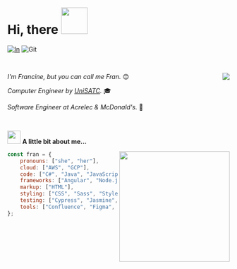 
# Hi, there <img src="https://media.giphy.com/media/69bK4OX5RcklWMM69Z/giphy.gif?cid=790b7611lkvrngz25cb3qg243dl2uo1r29wob50iopmb8z7h&ep=v1_stickers_search&rid=giphy.gif&ct=s" width="60">

[![In](https://img.shields.io/badge/Francine_Cardoso-blue?style=flat-square&labelColor=blue&logo=linkedin)](https://www.linkedin.com/in/francinecardoso/) ![Git](https://img.shields.io/github/followers/francinecardoso?&label=Follow&style=flat-square&logo=github)

<br>

<img
    align="right"
    src="https://github-readme-stats.vercel.app/api/top-langs/?username=francinecardoso&show_icons=true&theme=radical">

*I'm Francine, but you can call me Fran.* :blush:

*Computer Engineer by [UniSATC](https://web.satc.edu.br/graduacao/engenharia-da-computacao/).* :mortar_board:

*Software Engineer at Acrelec & McDonald's.* :fries:

<br>

<img
    src="https://media.giphy.com/media/5ndklThG9vUUdTmgMn/giphy.gif"
    width="30"> **A little bit about me...**

<img
    align="right"
    width="250"
    src="https://media.giphy.com/media/IOaLEhOlGiuwDRqgul/giphy.gif?cid=790b7611lsyb6b462txs0gw6uea8q1urj4q0u99swy0uihmt&ep=v1_stickers_search&rid=giphy.gif&ct=s"
    >

```javascript
const fran = {
    pronouns: ["she", "her"],
    cloud: ["AWS", "GCP"],
    code: ["C#", "Java", "JavaScript", "Python"],
    frameworks: ["Angular", "Node.js", "React", "React Native", ".Net"],
    markup: ["HTML"],
    styling: ["CSS", "Sass", "Styled Components"],
    testing: ["Cypress", "Jasmine", "Karma", "NUnit", "OpenTest"],
    tools: ["Confluence", "Figma", "Jira", "TeamCity", "VS", "VSCode"]
};
```

<!--
    inspired by https://github.com/Thaiane/Thaiane 
-->
